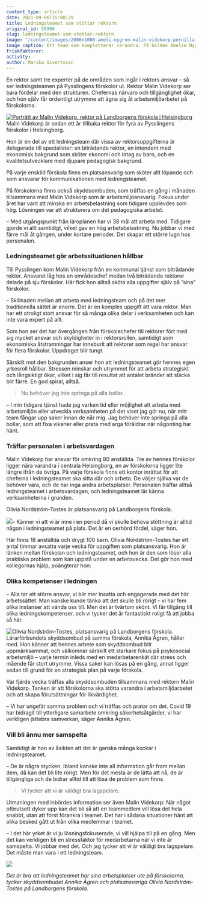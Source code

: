 ```yaml
---
content_type: article
date: 2021-09-06T15:08:29
title: Ledningsteamet som stöttar rektorn
original_id: 58906
slug: ledningsteamet-som-stottar-rektorn
image: "/content/images/2000x1000-ameli-nygren-malin-videkorp-pernilla-kristoffersson-foto-johan-nilsson-tt.jpg"
image_caption: Ett team som kompletterar varandra. På bilden Amelie Nygren, kvalitetsutvecklare, Malin Videkorp, rektor, och Pernilla Kristoffersson, biträdande rektor. Intendent Marielle Ekdahl är den fjärde i ledningsteamet.
friskfaktorer:
activity:
author: Marika Sivertsson
---
```


En rektor samt tre experter på de områden som ingår i rektors ansvar – så ser ledningsteamen på Pysslingens förskolor ut. Rektor Malin Videkorp ser bara fördelar med den strukturen. Chefernas närvaro och tillgänglighet ökar, och hon själv får ordentligt utrymme att ägna sig åt arbetsmiljöarbetet på förskolorna.

[![Porträtt av Malin Videkorp. rektor på Landborgens förskola i Helsingborg](https://www.suntarbetsliv.se/wp-content/uploads/2021/09/JNX1885aa-kopia_Red_200x220.jpg)](https://www.suntarbetsliv.se/wp-content/uploads/2021/09/JNX1885aa-kopia_Red_200x220.jpg)Malin Videkorp är sedan ett år tillbaka rektor för fyra av Pysslingens förskolor i Helsingborg.

Hon är en del av ett ledningsteam där vissa av rektorsuppgifterna är delegerade till specialister: en biträdande rektor, en intendent med ekonomisk bakgrund som sköter ekonomi och intag av barn, och en kvalitetsutvecklare med djupare pedagogisk bakgrund.

På varje enskild förskola finns en platsansvarig som sköter allt löpande och som ansvarar för kommunikationen med ledningsteamet.

På förskolorna finns också skyddsombuden, som träffas en gång i månaden tillsammans med Malin Videkorp som är arbetsmiljöansvarig. Fokus under året har varit att minska en arbetsbelastning som tidigare upplevdes som hög. Lösningen var att strukturera om det pedagogiska arbetet:

– Med utgångspunkt från läroplanen har vi 38 mål att arbeta med. Tidigare gjorde vi allt samtidigt, vilket gav en hög arbetsbelastning. Nu jobbar vi med färre mål åt gången, under kortare perioder. Det skapar ett större lugn hos personalen.

### Ledningsteamet gör arbetssituationen hållbar

Till Pysslingen kom Malin Videkorp från en kommunal tjänst som biträdande rektor. Ansvaret låg hos en områdeschef medan två biträdande rektorer delade på sju förskolor. Här fick hon alltså sköta alla uppgifter själv på ”sina” förskolor.

– Skillnaden mellan att arbeta med ledningsteam och på det mer traditionella sättet är enorm. Det är en komplex uppgift att vara rektor. Man har ett otroligt stort ansvar för så många olika delar i verksamheten och kan inte vara expert på allt.

Som hon ser det har övergången från förskolechefer till rektorer fört med sig mycket ansvar och skyldigheter in i rektorsrollen, samtidigt som ekonomiska åtstramningar har inneburit att rektorer som regel har ansvar för flera förskolor. Uppdraget blir tungt.

Särskilt mot den bakgrunden anser hon att ledningsteamet gör hennes egen yrkesroll hållbar. Stressen minskar och utrymmet för att arbeta strategiskt och långsiktigt ökar, vilket i sig får till resultat att antalet bränder att släcka blir färre. En god spiral, alltså.

> Nu behöver jag inte springa på alla bollar.

– I min tidigare tjänst hade jag varken tid eller möjlighet att arbeta med arbetsmiljön eller utveckla verksamheten på det viset jag gör nu, när mitt team fångar upp saker innan de når mig. Jag behöver inte springa på alla bollar, som att fixa vikarier eller prata med arga föräldrar när någonting har hänt.

### Träffar personalen i arbetsvardagen

Malin Videkorp har ansvar för omkring 80 anställda. Tre av hennes förskolor ligger nära varandra i centrala Helsingborg, en av förskolorna ligger lite längre ifrån de övriga. På varje förskola finns ett kontor inrättat för att cheferna i ledningsteamet ska sitta där och arbeta. De väljer själva var de behöver vara, och de har inga andra arbetsplatser. Personalen träffar alltså ledningsteamet i arbetsvardagen, och ledningsteamet lär känna verksamheterna i grunden.

Olivia Nordström-Tostes är platsansvarig på Landborgens förskola.

[![](https://www.suntarbetsliv.se/wp-content/uploads/2021/09/JNX1471a_-_kopia_2_Red_200x220.jpg)](https://www.suntarbetsliv.se/wp-content/uploads/2021/09/JNX1471a_-_kopia_2_Red_200x220.jpg)– Känner vi att vi är inne i en period då vi skulle behöva stöttning är alltid någon i ledningsteamet på plats. Det är en oerhörd fördel, säger hon.

Här finns 18 anställda och drygt 100 barn. Olivia Nordström-Tostes har ett antal timmar avsatta varje vecka för uppgiften som platsansvarig. Hon är länken mellan förskolan och ledningsteamet, och hon är den som löser alla praktiska problem som kan uppstå under en arbetsvecka. Det gör hon med kollegornas hjälp, poängterar hon:

### Olika kompetenser i ledningen

– Alla tar ett större ansvar, vi blir mer insatta och engagerade med det här arbetssättet. Man kanske kunde tänka att det skulle bli rörigt – vi har fem olika instanser att vända oss till. Men det är tvärtom skönt. Vi får tillgång till olika ledningskompetenser, och vi tycker det är fantastiskt roligt få att jobba så här.

![Olivia Nordström-Tostes, platsansvarig på Landborgens förskola. ](https://www.suntarbetsliv.se/wp-content/uploads/2021/09/JNX1524_-_kopia_-_kopia_Red_200x220.jpg)Lärarförbundets skyddsombud på samma förskola, Annika Ågren, håller med. Hon känner att hennes arbete som skyddsombud blir uppmärksammat, och välkomnar särskilt ett starkare fokus på psykosocial arbetsmiljö – varje termin inleds med en medarbetarenkät där stress och mående får stort utrymme. Vissa saker kan lösas på en gång, annat ligger sedan till grund för en strategisk plan på varje förskola.

Var fjärde vecka träffas alla skyddsombuden tillsammans med rektorn Malin Videkorp. Tanken är att förskolorna ska stötta varandra i arbetsmiljöarbetet och att skapa förutsättningar för likvärdighet.

– Vi har ungefär samma problem och vi träffas och pratar om det. Covid 19 har bidragit till ytterligare samarbete omkring säkerhetsåtgärder, vi har verkligen jättebra samverkan, säger Annika Ågren.

### Vill bli ännu mer samspelta

Samtidigt är hon av åsikten att det är ganska många kockar i ledningsteamet.

– De är några stycken. Ibland kanske inte all information går fram mellan dem, då kan det bli lite rörigt. Men för det mesta är de lätta att nå, de är tillgängliga och de bidrar alltid till att lösa de problem som finns.

> Vi tycker att vi är väldigt bra lagspelare.

Utmaningen med inbördes information ser även Malin Videkorp: När något oförutsett dyker upp kan det bli så att en teammedlem vill lösa det hela snabbt, utan att först förankra i teamet. Det har i sådana situationer hänt att olika besked gått ut från olika medlemmar i teamet.

– I det här yrket är vi ju lösningsfokuserade, vi vill hjälpa till på en gång. Men det kan verkligen bli en stressfaktor för medarbetarna när vi inte är samspelta. Vi jobbar med det. Och jag tycker att vi är väldigt bra lagspelare. Det måste man vara i ett ledningsteam.

[![](https://www.suntarbetsliv.se/wp-content/uploads/2021/09/JNX5777_Red_750x400.jpg)](https://www.suntarbetsliv.se/wp-content/uploads/2021/09/JNX5777_Red_750x400.jpg)

_Det är bra att ledningsteamet har sina arbetsplatser ute på förskolorna, tycker skyddsombudet Annika Ågren och platsansvariga Olivia Nordström-Tostes på Landborgens förskola._
